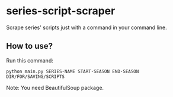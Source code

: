 # series-script-scraper
Scrape series' scripts just with a command in your command line.

## How to use?
Run this command:
```
python main.py SERIES-NAME START-SEASON END-SEASON DIR/FOR/SAVING/SCRIPTS
```
Note: You need BeautifulSoup package.
